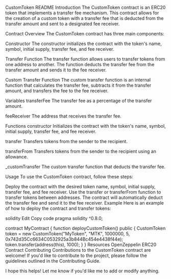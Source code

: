 CustomToken README
Introduction
The CustomToken contract is an ERC20 token that implements a transfer fee mechanism. This contract allows for the creation of a custom token with a transfer fee that is deducted from the transfer amount and sent to a designated fee receiver.

Contract Overview
The CustomToken contract has three main components:

Constructor
The constructor initializes the contract with the token's name, symbol, initial supply, transfer fee, and fee receiver.

Transfer Function
The transfer function allows users to transfer tokens from one address to another. The function deducts the transfer fee from the transfer amount and sends it to the fee receiver.

Custom Transfer Function
The custom transfer function is an internal function that calculates the transfer fee, subtracts it from the transfer amount, and transfers the fee to the fee receiver.

Variables
transferFee
The transfer fee as a percentage of the transfer amount.

feeReceiver
The address that receives the transfer fee.

Functions
constructor
Initializes the contract with the token's name, symbol, initial supply, transfer fee, and fee receiver.

transfer
Transfers tokens from the sender to the recipient.

transferFrom
Transfers tokens from the sender to the recipient using an allowance.

_customTransfer
The custom transfer function that deducts the transfer fee.

Usage
To use the CustomToken contract, follow these steps:

Deploy the contract with the desired token name, symbol, initial supply, transfer fee, and fee receiver.
Use the transfer or transferFrom function to transfer tokens between addresses.
The contract will automatically deduct the transfer fee and send it to the fee receiver.
Example
Here is an example of how to deploy the contract and transfer tokens:

solidity
Edit
Copy code
pragma solidity ^0.8.0;

contract MyContract {
    function deployCustomToken() public {
        CustomToken token = new CustomToken("MyToken", "MTK", 1000000, 5, 0x742d35Cc6634C0532925a3b844Bc454e4438f44e);
        token.transfer(address(this), 1000);
    }
}
Resources
OpenZeppelin ERC20 Contract
Contributing
Contributions to the CustomToken contract are welcome! If you'd like to contribute to the project, please follow the guidelines outlined in the Contributing Guide.

I hope this helps! Let me know if you'd like me to add or modify anything.
